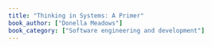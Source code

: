 ```yaml
---
title: "Thinking in Systems: A Primer"
book_author: ["Donella Meadows"]
book_category: ["Software engineering and development"]
---
```

